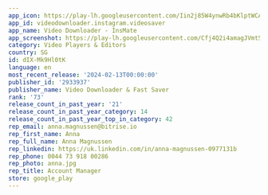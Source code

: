 ```yaml
---
app_icon: https://play-lh.googleusercontent.com/Iin2j85W4ynwRb4bKlptWCABKYAw_A1kuoNPElpvTVt_hCVjr24Z66lUsnH1Tmle2Jw
app_id: videodownloader.instagram.videosaver
app_name: Video Downloader - InsMate
app_screenshot: https://play-lh.googleusercontent.com/Cfj4Q2i4amagJVmt5EXWCqFKTtXCAbMAKwxYZXPz1KFCVgj1V8RyLvhmIc2297bywQ
category: Video Players & Editors
country: SG
id: dIX-Mk9Hl0tK
language: en
most_recent_release: '2024-02-13T00:00:00'
publisher_id: '2933937'
publisher_name: Video Downloader & Fast Saver
rank: '73'
release_count_in_past_year: '21'
release_count_in_past_year_category: 14
release_count_in_past_year_top_in_category: 42
rep_email: anna.magnussen@bitrise.io
rep_first_name: Anna
rep_full_name: Anna Magnussen
rep_linkedin: https://uk.linkedin.com/in/anna-magnussen-0977131b
rep_phone: 0044 73 918 00286
rep_photo: anna.jpg
rep_title: Account Manager
store: google_play
---
```

